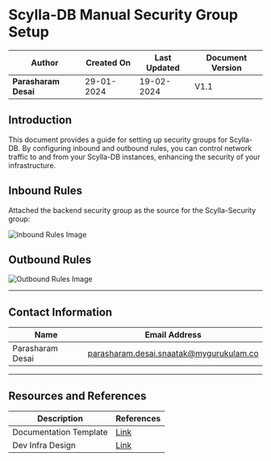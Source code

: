 # Scylla-DB Manual Security Group Setup

| **Author**           | **Created On** | **Last Updated** | **Document Version** |
| -------------------- | -------------- | ---------------- | -------------------- |
| **Parasharam Desai** | 29-01-2024     | 19-02-2024       | V1.1                 |

## Introduction

This document provides a guide for setting up security groups for Scylla-DB. By configuring inbound and outbound rules, you can control network traffic to and from your Scylla-DB instances, enhancing the security of your infrastructure.

## Inbound Rules

Attached the backend security group as the source for the Scylla-Security group:

![Inbound Rules Image](https://github.com/CodeOps-Hub/Documentation/assets/156056709/611311ca-49c4-4589-8d52-d0807db6a0e3)

## Outbound Rules 

![Outbound Rules Image](https://github.com/CodeOps-Hub/Documentation/assets/156056709/9a6babb6-5ed6-4f32-a4a3-90bc3facdecb)

---

## Contact Information

| Name               | Email Address                               |
| ------------------ | ------------------------------------------- |
| Parasharam Desai   | parasharam.desai.snaatak@mygurukulam.co     |

---

## Resources and References

| Description           | References                                                        |
| --------------------- | ----------------------------------------------------------------- |
| Documentation Template | [Link](https://github.com/OT-MICROSERVICES/documentation-template/wiki/Application-Template) |
| Dev Infra Design      | [Link](https://github.com/CodeOps-Hub/Documentation/blob/main/Application_CI/Design/09-%20Cloud%20Infra%20Design/Cloud-Infra-Design-Dev.md) |
